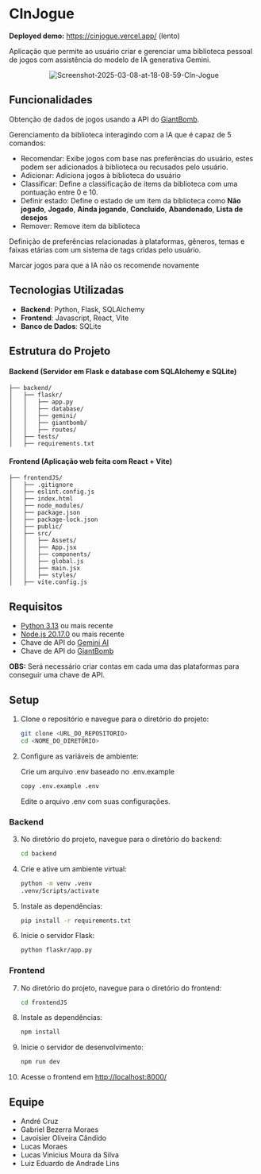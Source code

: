 # CInJogue

<b>Deployed demo:</b> https://cinjogue.vercel.app/ (lento)

Aplicação que permite ao usuário criar e gerenciar uma biblioteca pessoal de jogos com assistência do modelo de IA
generativa Gemini.

<div align=center>
<img src="https://i.ibb.co/hFjs12WG/Screenshot-2025-03-08-at-18-08-59-CIn-Jogue.png" alt="Screenshot-2025-03-08-at-18-08-59-CIn-Jogue" border="0">
</div>

## Funcionalidades

Obtenção de dados de jogos usando a API do [GiantBomb](https://www.giantbomb.com/api/).

Gerenciamento da biblioteca interagindo com a IA que é capaz de 5 comandos:

- Recomendar: Exibe jogos com base nas preferências do usuário, estes podem ser adicionados à biblioteca ou recusados
  pelo usuário.
- Adicionar: Adiciona jogos à biblioteca do usuário
- Classificar: Define a classificação de items da biblioteca com uma pontuação entre 0 e 10.
- Definir estado: Define o estado de um item da biblioteca como <b>Não jogado</b>, <b>Jogado</b>, <b>Ainda jogando</b>,
  <b>Concluído</b>, <b>Abandonado</b>, <b>Lista de desejos</b>
- Remover: Remove item da biblioteca

Definição de preferências relacionadas à plataformas, gêneros, temas e faixas etárias com um sistema de tags cridas pelo
usuário.

Marcar jogos para que a IA não os recomende novamente

## Tecnologias Utilizadas

- **Backend**: Python, Flask, SQLAlchemy
- **Frontend**: Javascript, React, Vite
- **Banco de Dados**: SQLite

## Estrutura do Projeto

#### Backend (Servidor em Flask e database com SQLAlchemy e SQLite)

```
├── backend/
│   ├── flaskr/
│   │   ├── app.py
│   │   ├── database/
│   │   ├── gemini/
│   │   ├── giantbomb/
│   │   ├── routes/
│   ├── tests/
│   ├── requirements.txt
```

#### Frontend (Aplicação web feita com React + Vite)

```
├── frontendJS/
│   ├── .gitignore
│   ├── eslint.config.js
│   ├── index.html
│   ├── node_modules/
│   ├── package.json
│   ├── package-lock.json
│   ├── public/
│   ├── src/
│   │   ├── Assets/
│   │   ├── App.jsx
│   │   ├── components/
│   │   ├── global.js
│   │   ├── main.jsx
│   │   ├── styles/
│   ├── vite.config.js
```

## Requisitos

- [Python 3.13](https://www.python.org/downloads/) ou mais recente
- [Node.js 20.17.0](https://nodejs.org/en/download) ou mais recente
- Chave de API do [Gemini AI](https://aistudio.google.com/app/apikey)
- Chave de API do [GiantBomb](https://www.giantbomb.com/api/)

**OBS:** Será necessário criar contas em cada uma das plataformas para conseguir uma chave de API.

## Setup

1. Clone o repositório e navegue para o diretório do projeto:

   ```sh
   git clone <URL_DO_REPOSITORIO>
   cd <NOME_DO_DIRETÓRIO>
   ```

2. Configure as variáveis de ambiente:

   Crie um arquivo .env baseado no .env.example

   ```sh
   copy .env.example .env
   ```

   Edite o arquivo .env com suas configurações.

### Backend

3. No diretório do projeto, navegue para o diretório do backend:

   ```sh
   cd backend
   ```

4. Crie e ative um ambiente virtual:

   ```sh
   python -m venv .venv
   .venv/Scripts/activate
   ```

5. Instale as dependências:

   ```sh
   pip install -r requirements.txt
   ```

6. Inicie o servidor Flask:
   ```sh
   python flaskr/app.py
   ```

### Frontend

7. No diretório do projeto, navegue para o diretório do frontend:

   ```sh
   cd frontendJS
   ```

8. Instale as dependências:

   ```sh
   npm install
   ```

9. Inicie o servidor de desenvolvimento:
   ```sh
   npm run dev
   ```
10. Acesse o frontend em [http://localhost:8000/](http://localhost:8000/)

## Equipe

- André Cruz
- Gabriel Bezerra Moraes
- Lavoisier Oliveira Cândido
- Lucas Moraes
- Lucas Vinicius Moura da Silva
- Luiz Eduardo de Andrade Lins
